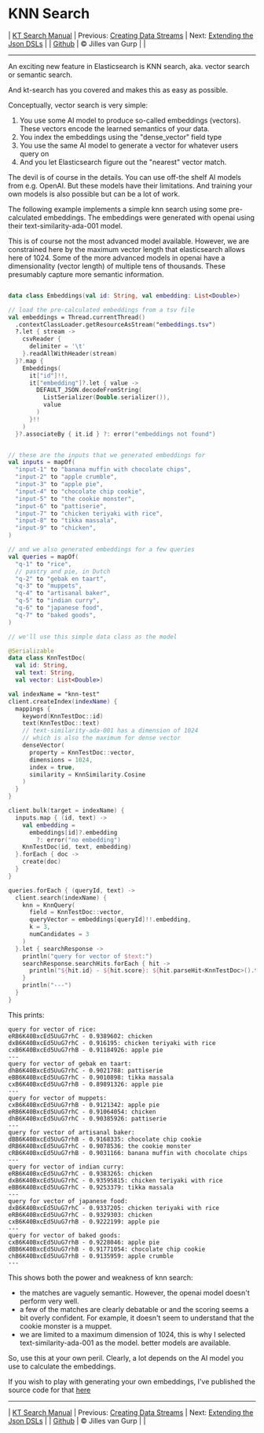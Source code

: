 # KNN Search 

| [KT Search Manual](README.md) | Previous: [Creating Data Streams](DataStreams.md) | Next: [Extending the Json DSLs](ExtendingTheDSL.md) |
| [Github](https://github.com/jillesvangurp/kt-search) | &copy; Jilles van Gurp |  |

---                

An exciting new feature in Elasticsearch is KNN search, aka. vector search or semantic search.

And kt-search has you covered and makes this as easy as possible.

Conceptually, vector search is very simple:

1. You use some AI model to produce so-called embeddings (vectors). 
These vectors encode the learned semantics of your data.
1. You index the embeddings using the "dense_vector" field type
1. You use the same AI model to generate a vector for whatever users query on
1. And you let Elasticsearch figure out the "nearest" vector match.

The devil is of course in the details. You can use off-the shelf AI models from e.g. OpenAI. But these 
models have their limitations. And training your own models is also possible but can be a lot of work.
        
The following example implements a simple knn search using some pre-calculated embeddings.
The embeddings were generated with openai using their text-similarity-ada-001 model.

This is of course not the most advanced model available. However, we are constrained here by the maximum vector length
that elasticsearch allows here of 1024. Some of the more advanced models in openai have a dimensionality 
(vector length) of multiple tens of thousands. These presumably capture more semantic information.

```kotlin

data class Embeddings(val id: String, val embedding: List<Double>)

// load the pre-calculated embeddings from a tsv file
val embeddings = Thread.currentThread()
  .contextClassLoader.getResourceAsStream("embeddings.tsv")
  ?.let { stream ->
    csvReader {
      delimiter = '\t'
    }.readAllWithHeader(stream)
  }?.map {
    Embeddings(
      it["id"]!!,
      it["embedding"]?.let { value ->
        DEFAULT_JSON.decodeFromString(
          ListSerializer(Double.serializer()),
          value
        )
      }!!
    )
  }?.associateBy { it.id } ?: error("embeddings not found")


// these are the inputs that we generated embeddings for
val inputs = mapOf(
  "input-1" to "banana muffin with chocolate chips",
  "input-2" to "apple crumble",
  "input-3" to "apple pie",
  "input-4" to "chocolate chip cookie",
  "input-5" to "the cookie monster",
  "input-6" to "pattiserie",
  "input-7" to "chicken teriyaki with rice",
  "input-8" to "tikka massala",
  "input-9" to "chicken",
)

// and we also generated embeddings for a few queries
val queries = mapOf(
  "q-1" to "rice",
  // pastry and pie, in Dutch
  "q-2" to "gebak en taart",
  "q-3" to "muppets",
  "q-4" to "artisanal baker",
  "q-5" to "indian curry",
  "q-6" to "japanese food",
  "q-7" to "baked goods",
)

// we'll use this simple data class as the model

@Serializable
data class KnnTestDoc(
  val id: String,
  val text: String,
  val vector: List<Double>)

val indexName = "knn-test"
client.createIndex(indexName) {
  mappings {
    keyword(KnnTestDoc::id)
    text(KnnTestDoc::text)
    // text-similarity-ada-001 has a dimension of 1024
    // which is also the maximum for dense vector
    denseVector(
      property = KnnTestDoc::vector,
      dimensions = 1024,
      index = true,
      similarity = KnnSimilarity.Cosine
    )
  }
}

client.bulk(target = indexName) {
  inputs.map { (id, text) ->
    val embedding =
      embeddings[id]?.embedding
        ?: error("no embedding")
    KnnTestDoc(id, text, embedding)
  }.forEach { doc ->
    create(doc)
  }
}

queries.forEach { (queryId, text) ->
  client.search(indexName) {
    knn = KnnQuery(
      field = KnnTestDoc::vector,
      queryVector = embeddings[queryId]!!.embedding,
      k = 3,
      numCandidates = 3
    )
  }.let { searchResponse ->
    println("query for vector of $text:")
    searchResponse.searchHits.forEach { hit ->
      println("${hit.id} - ${hit.score}: ${hit.parseHit<KnnTestDoc>().text}")
    }
    println("---")
  }
}
```

This prints:

```text
query for vector of rice:
eRB6K40BxcEd5UuG7rhC - 0.9389602: chicken
dxB6K40BxcEd5UuG7rhC - 0.916195: chicken teriyaki with rice
cxB6K40BxcEd5UuG7rhB - 0.91184926: apple pie
---
query for vector of gebak en taart:
dhB6K40BxcEd5UuG7rhC - 0.9021788: pattiserie
eBB6K40BxcEd5UuG7rhC - 0.9010898: tikka massala
cxB6K40BxcEd5UuG7rhB - 0.89891326: apple pie
---
query for vector of muppets:
cxB6K40BxcEd5UuG7rhB - 0.9121342: apple pie
eRB6K40BxcEd5UuG7rhC - 0.91064054: chicken
dhB6K40BxcEd5UuG7rhC - 0.90385926: pattiserie
---
query for vector of artisanal baker:
dBB6K40BxcEd5UuG7rhB - 0.9168335: chocolate chip cookie
dRB6K40BxcEd5UuG7rhC - 0.9078536: the cookie monster
cRB6K40BxcEd5UuG7rhB - 0.9031166: banana muffin with chocolate chips
---
query for vector of indian curry:
eRB6K40BxcEd5UuG7rhC - 0.9383265: chicken
dxB6K40BxcEd5UuG7rhC - 0.93595815: chicken teriyaki with rice
eBB6K40BxcEd5UuG7rhC - 0.9253379: tikka massala
---
query for vector of japanese food:
dxB6K40BxcEd5UuG7rhC - 0.9337205: chicken teriyaki with rice
eRB6K40BxcEd5UuG7rhC - 0.9329303: chicken
cxB6K40BxcEd5UuG7rhB - 0.9222199: apple pie
---
query for vector of baked goods:
cxB6K40BxcEd5UuG7rhB - 0.9228046: apple pie
dBB6K40BxcEd5UuG7rhB - 0.91771054: chocolate chip cookie
chB6K40BxcEd5UuG7rhB - 0.9135959: apple crumble
---
```

This shows both the power and weakness of knn search:

- the matches are vaguely semantic. However, the openai model doesn't perform very well.
- a few of the matches are clearly debatable or and the scoring seems a bit overly confident. For example, 
it doesn't seem to understand that the cookie monster is a muppet. 
- we are limited to a maximum dimension of 1024, this is why I selected text-similarity-ada-001 as the model.
better models are available.

So, use this at your own peril. Clearly, a lot depends on the AI model you use to calculate the embeddings.

If you wish to play with generating your own embeddings, I've published the source code for that 
[here](https://github.com/jillesvangurp/openai-embeddings-processor)



---

| [KT Search Manual](README.md) | Previous: [Creating Data Streams](DataStreams.md) | Next: [Extending the Json DSLs](ExtendingTheDSL.md) |
| [Github](https://github.com/jillesvangurp/kt-search) | &copy; Jilles van Gurp |  |